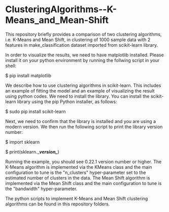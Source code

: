 # ClusteringAlgorithms--K-Means_and_Mean-Shift
This repository briefly provides a comparison of two clustering algorithms, i.e. K-Means and Mean Shift, in clustering of 1000 sample data  with 2 features in make_classification dataset imported from scikit-learn library.  

In order to visualize the results, we need to have matplotlib installed. Please install it on your python environment by running the follwing script in your shell:

$ pip install matplotlib

We describe how to use clustering algorithms in scikit-learn. This includes an example of fitting the model and an example of visualizing the result using python codes. We need to install the library. You can install the scikit-learn library using the pip Python installer, as follows:

$ sudo pip install scikit-learn

Next, we need to confirm that the library is installed and you are using a modern version. We then run the following script to print the library version number:

$ import sklearn

$ print(sklearn.\____version\____)

Running the example, you should see 0.22.1 version number or higher. The K-Means algorithm is implemented via the KMeans class and the main configuration to tune is the "n_clusters" hyper-parameter set to the estimated number of clusters in the data. The Mean Shift algorithm is implemented via the Mean Shift class and the main configuration to tune is the "bandwidth" hyper-parameter.

The python scripts to implement K-Means and Mean Shift clustering algorithms can be found in this repository folders. 

